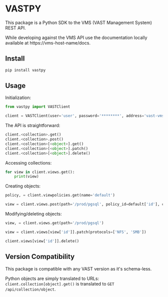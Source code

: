 
VASTPY
======

This package is a Python SDK to the VMS (VAST Management System) REST API.

While developing against the VMS API use the documentation locally available at https://vms-host-name/docs.

Install
-------

```bash
pip install vastpy
```

Usage
-----

Initialization:

```python
from vastpy import VASTClient

client = VASTClient(user='user', password='********', address='vast-vms')
```

The API is straightforward:

```python
client.<collection>.get()
client.<collection>.post()
client.<collection>[<object>].get()
client.<collection>[<object>].patch()
client.<collection>[<object>].delete()
```

Accessing collections:

```python
for view in client.views.get():
    print(view)
```

Creating objects:

```python
policy, = client.viewpolicies.get(name='default')

view = client.views.post(path='/prod/pgsql', policy_id=default['id'], create_dir=True)
```

Modifying/deleting objects:

```python
view, = client.views.get(path='/prod/pgsql')

view = client.views[view['id']].patch(protocols=['NFS', 'SMB'])

client.views[view['id']].delete()
```

Version Compatibility
---------------------

This package is compatible with any VAST version as it's schema-less.

Python objects are simply translated to URLs: `client.collection[object].get()` is translated to `GET /api/collection/object`.
